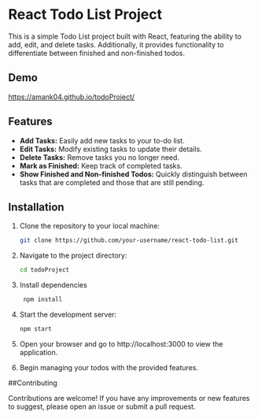 # React Todo List Project

This is a simple Todo List project built with React, featuring the ability to add, edit, and delete tasks. Additionally, it provides functionality to differentiate between finished and non-finished todos.

## Demo

https://amank04.github.io/todoProject/

## Features

- **Add Tasks:** Easily add new tasks to your to-do list.
- **Edit Tasks:** Modify existing tasks to update their details.
- **Delete Tasks:** Remove tasks you no longer need.
- **Mark as Finished:** Keep track of completed tasks.
- **Show Finished and Non-finished Todos:** Quickly distinguish between tasks that are completed and those that are still pending.

## Installation

1. Clone the repository to your local machine:

   ```bash
   git clone https://github.com/your-username/react-todo-list.git

2. Navigate to the project directory:
   ```bash
   cd todoProject

4. Install dependencies
   ```bash
    npm install

6. Start the development server:
   ```bash
   npm start

8. Open your browser and go to http://localhost:3000 to view the application.

9. Begin managing your todos with the provided features.

##Contributing

Contributions are welcome! If you have any improvements or new features to suggest, please open an issue or submit a pull request.

